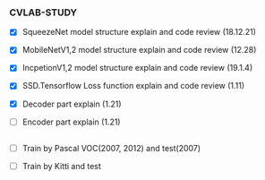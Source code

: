 ### CVLAB-STUDY  

- [x] SqueezeNet model structure explain and code review (18.12.21)  
- [x] MobileNetV1,2 model structure explain and code review (12.28)   
- [x] IncpetionV1,2 model structure explain and code review (19.1.4)  
- [x] SSD.Tensorflow Loss function explain and code review (1.11)   
- [x] Decoder part explain (1.21)
- [ ] Encoder part explain (1.21)
  
  ## 
- [ ] Train by Pascal VOC(2007, 2012) and test(2007)  
- [ ] Train by Kitti and test
   
